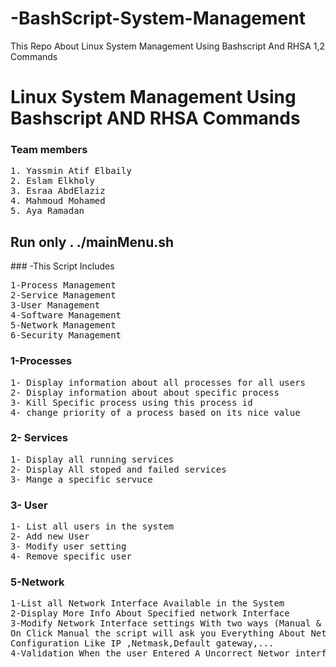 # -BashScript-System-Management
This Repo About Linux System Management Using Bashscript And RHSA 1,2 Commands
# Linux System Management Using Bashscript AND RHSA Commands


### Team members
<pre>
1. Yassmin Atif Elbaily
2. Eslam Elkholy
3. Esraa AbdElaziz
4. Mahmoud Mohamed
5. Aya Ramadan
</pre>

<h2> Run only . ./mainMenu.sh </h2>
### -This Script Includes
<pre>
1-Process Management
2-Service Management
3-User Management
4-Software Management
5-Network Management
6-Security Management
</pre>

### 1-Processes
<pre>
1- Display information about all processes for all users
2- Display information about about specific process
3- Kill Specific process using this process id 
4- change priority of a process based on its nice value
</pre>


### 2- Services
<pre>
1- Display all running services
2- Display All stoped and failed services
3- Mange a specific servuce
</pre>


### 3- User
<pre>
1- List all users in the system
2- Add new User
3- Modify user setting 
4- Remove specific user
</pre>

### 5-Network
<pre>
1-List all Network Interface Available in the System
2-Display More Info About Specified network Interface
3-Modify Network Interface settings With two ways (Manual & Automatic)
On Click Manual the script will ask you Everything About Network interface
Configuration Like IP ,Netmask,Default gateway,...
4-Validation When the user Entered A Uncorrect Networ interface name
</pre>

